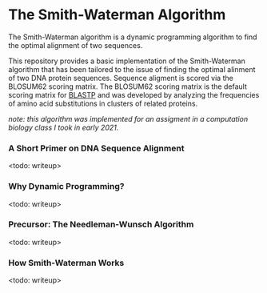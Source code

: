 # The Smith-Waterman Algorithm
The Smith-Waterman algorithm is a dynamic programming algorithm to find the optimal alignment of two sequences.

This repository provides a basic implementation of the Smith-Waterman algorithm that has been tailored to the issue of finding the optimal alinment of two DNA protein sequences. Sequence aligment is scored via the BLOSUM62 scoring matrix. The BLOSUM62 scoring matrix is the default scoring matrix for [BLASTP](https://blast.ncbi.nlm.nih.gov/Blast.cgi) and was developed by analyzing the frequencies of amino acid substitutions in clusters of related proteins.

*note: this algorithm was implemented for an assigment in a computation biology class I took in early 2021.*

### A Short Primer on DNA Sequence Alignment
<todo: writeup>

### Why Dynamic Programming?
<todo: writeup>

### Precursor: The Needleman-Wunsch Algorithm
<todo: writeup>

### How Smith-Waterman Works
<todo: writeup>


